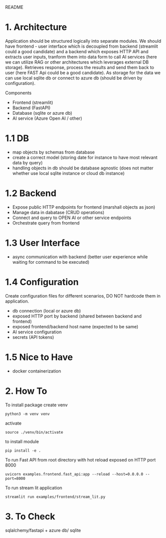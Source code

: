 README


# 1. Architecture

Application should be structured logically into separate modules.
We should have frontend - user interface which is decoupled from backend (streamlit could a good
candidate) and a backend which exposes HTTP API and extracts user inputs, tranform them into data form to call AI services (here we can utilize RAG or other architectures which leverages external DB storage). Retrieves response, process the results and send them back to user (here FAST Api could be a good candidate). As storage for the data we can use local sqlite db or connect to azure db (should be driven by configuration).


Components
* Frontend (streamlit)
* Backend (FastAPI)
* Database (sqlite or azure db)
* AI service (Azure Open AI / other)

# 1.1 DB

- map objects by schemas from database
- create a correct model (storing date for instance to have most relevant data by query)
- handling objects in db should be database agnostic (does not matter whether use local sqlite instance or cloud db instance)


# 1.2 Backend

- Expose public HTTP endpoints for frontend (marshall objects as json)
- Manage data in dabatase (CRUD operations)
- Connect and query to OPEN AI or other service endpoints
- Orchestrate query from frontend 


# 1.3 User Interface 

- async communication with backend (better user experience while waiting for command to be executed) 

# 1.4 Configuration

Create configuration files for different scenarios, DO NOT hardcode them in application.

- db connection (local or azure db)
- exposed HTTP port by backend (shared between backend and frontend)
- exposed frontend/backend host name (expected to be same)
- AI service configuration
- secrets (API tokens)

# 1.5 Nice to Have

- docker containerization


# 2. How To

To install package
create venv
```
python3 -m venv venv
```

activate
```
source ./venv/bin/activate
```

to install module
```
pip install -e .
```


To run Fast API from root directory with hot reload exposed on HTTP port 8000
```
uvicorn examples.frontend.fast_api:app --reload --host=0.0.0.0 --port=8000
```

To run stream lit application
```
streamlit run examples/frontend/stream_lit.py
```

# 3. To Check

sqlalchemy/fastapi + azure db/ sqlite

